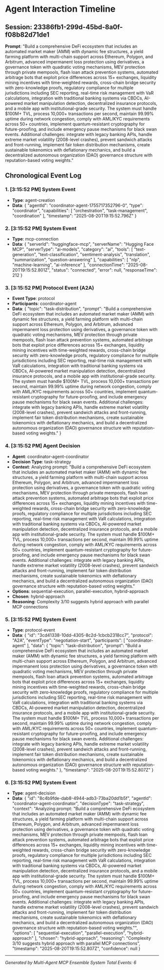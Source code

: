 # Agent Interaction Timeline

## Session: 23386fb1-299d-45bd-8a0f-f08b82d71de1
**Prompt**: "Build a comprehensive DeFi ecosystem that includes an automated market maker (AMM) with dynamic fee structures, a yield farming platform with multi-chain support across Ethereum, Polygon, and Arbitrum, advanced impermanent loss protection using derivatives, a governance token with quadratic voting mechanisms, MEV protection through private mempools, flash loan attack prevention systems, automated arbitrage bots that exploit price differences across 15+ exchanges, liquidity mining incentives with time-weighted rewards, cross-chain bridge security with zero-knowledge proofs, regulatory compliance for multiple jurisdictions including SEC reporting, real-time risk management with VaR calculations, integration with traditional banking systems via CBDCs, AI-powered market manipulation detection, decentralized insurance protocols, and a mobile app with institutional-grade security. The system must handle $100M+ TVL, process 10,000+ transactions per second, maintain 99.99% uptime during network congestion, comply with AML/KYC requirements across 50+ countries, implement quantum-resistant cryptography for future-proofing, and include emergency pause mechanisms for black swan events. Additional challenges: integrate with legacy banking APIs, handle extreme market volatility (2008-level crashes), prevent sandwich attacks and front-running, implement fair token distribution mechanisms, create sustainable tokenomics with deflationary mechanics, and build a decentralized autonomous organization (DAO) governance structure with reputation-based voting weights."

## Chronological Event Log

### 1. [3:15:52 PM] System Event
- **Type**: agent-creation
- **Data**: {
  "agentId": "coordinator-agent-1755717352796-0",
  "type": "coordinator",
  "capabilities": [
    "orchestration",
    "task-management",
    "coordination"
  ],
  "timestamp": "2025-08-20T19:15:52.796Z"
}

### 2. [3:15:52 PM] System Event
- **Type**: mcp-connection
- **Data**: {
  "serverId": "huggingface-mcp",
  "serverName": "Hugging Face MCP",
  "serverType": "ai-models",
  "category": "ai",
  "tools": [
    "text-generation",
    "text-classification",
    "sentiment-analysis",
    "translation",
    "summarization",
    "question-answering"
  ],
  "capabilities": [
    "nlp",
    "machine-learning",
    "ai-inference"
  ],
  "connectionTime": "2025-08-20T19:15:52.801Z",
  "status": "connected",
  "error": null,
  "responseTime": 212
}

### 3. [3:15:52 PM] Protocol Event (A2A)
- **Event Type**: protocol
- **Participants**: coordinator-agent
- **Data**: {
  "topic": "task-distribution",
  "prompt": "Build a comprehensive DeFi ecosystem that includes an automated market maker (AMM) with dynamic fee structures, a yield farming platform with multi-chain support across Ethereum, Polygon, and Arbitrum, advanced impermanent loss protection using derivatives, a governance token with quadratic voting mechanisms, MEV protection through private mempools, flash loan attack prevention systems, automated arbitrage bots that exploit price differences across 15+ exchanges, liquidity mining incentives with time-weighted rewards, cross-chain bridge security with zero-knowledge proofs, regulatory compliance for multiple jurisdictions including SEC reporting, real-time risk management with VaR calculations, integration with traditional banking systems via CBDCs, AI-powered market manipulation detection, decentralized insurance protocols, and a mobile app with institutional-grade security. The system must handle $100M+ TVL, process 10,000+ transactions per second, maintain 99.99% uptime during network congestion, comply with AML/KYC requirements across 50+ countries, implement quantum-resistant cryptography for future-proofing, and include emergency pause mechanisms for black swan events. Additional challenges: integrate with legacy banking APIs, handle extreme market volatility (2008-level crashes), prevent sandwich attacks and front-running, implement fair token distribution mechanisms, create sustainable tokenomics with deflationary mechanics, and build a decentralized autonomous organization (DAO) governance structure with reputation-based voting weights."
}

### 4. [3:15:52 PM] Agent Decision
- **Agent**: coordinator-agent-coordinator
- **Decision Type**: task-strategy
- **Context**: Analyzing prompt: "Build a comprehensive DeFi ecosystem that includes an automated market maker (AMM) with dynamic fee structures, a yield farming platform with multi-chain support across Ethereum, Polygon, and Arbitrum, advanced impermanent loss protection using derivatives, a governance token with quadratic voting mechanisms, MEV protection through private mempools, flash loan attack prevention systems, automated arbitrage bots that exploit price differences across 15+ exchanges, liquidity mining incentives with time-weighted rewards, cross-chain bridge security with zero-knowledge proofs, regulatory compliance for multiple jurisdictions including SEC reporting, real-time risk management with VaR calculations, integration with traditional banking systems via CBDCs, AI-powered market manipulation detection, decentralized insurance protocols, and a mobile app with institutional-grade security. The system must handle $100M+ TVL, process 10,000+ transactions per second, maintain 99.99% uptime during network congestion, comply with AML/KYC requirements across 50+ countries, implement quantum-resistant cryptography for future-proofing, and include emergency pause mechanisms for black swan events. Additional challenges: integrate with legacy banking APIs, handle extreme market volatility (2008-level crashes), prevent sandwich attacks and front-running, implement fair token distribution mechanisms, create sustainable tokenomics with deflationary mechanics, and build a decentralized autonomous organization (DAO) governance structure with reputation-based voting weights."
- **Options**: sequential-execution, parallel-execution, hybrid-approach
- **Chosen**: hybrid-approach
- **Reasoning**: Complexity 3/10 suggests hybrid approach with parallel MCP connections

### 5. [3:15:52 PM] System Event
- **Type**: protocol-event
- **Data**: {
  "id": "3cd41338-10dd-4305-8c2d-1cbcb2318cc7",
  "protocol": "A2A",
  "eventType": "negotiation-start",
  "participants": [
    "coordinator-agent"
  ],
  "data": {
    "topic": "task-distribution",
    "prompt": "Build a comprehensive DeFi ecosystem that includes an automated market maker (AMM) with dynamic fee structures, a yield farming platform with multi-chain support across Ethereum, Polygon, and Arbitrum, advanced impermanent loss protection using derivatives, a governance token with quadratic voting mechanisms, MEV protection through private mempools, flash loan attack prevention systems, automated arbitrage bots that exploit price differences across 15+ exchanges, liquidity mining incentives with time-weighted rewards, cross-chain bridge security with zero-knowledge proofs, regulatory compliance for multiple jurisdictions including SEC reporting, real-time risk management with VaR calculations, integration with traditional banking systems via CBDCs, AI-powered market manipulation detection, decentralized insurance protocols, and a mobile app with institutional-grade security. The system must handle $100M+ TVL, process 10,000+ transactions per second, maintain 99.99% uptime during network congestion, comply with AML/KYC requirements across 50+ countries, implement quantum-resistant cryptography for future-proofing, and include emergency pause mechanisms for black swan events. Additional challenges: integrate with legacy banking APIs, handle extreme market volatility (2008-level crashes), prevent sandwich attacks and front-running, implement fair token distribution mechanisms, create sustainable tokenomics with deflationary mechanics, and build a decentralized autonomous organization (DAO) governance structure with reputation-based voting weights."
  },
  "timestamp": "2025-08-20T19:15:52.807Z"
}

### 6. [3:15:52 PM] System Event
- **Type**: agent-decision
- **Data**: {
  "id": "8c4b9fde-dab8-4944-adb3-73ba20dd1b5f",
  "agentId": "coordinator-agent-coordinator",
  "decisionType": "task-strategy",
  "context": "Analyzing prompt: \"Build a comprehensive DeFi ecosystem that includes an automated market maker (AMM) with dynamic fee structures, a yield farming platform with multi-chain support across Ethereum, Polygon, and Arbitrum, advanced impermanent loss protection using derivatives, a governance token with quadratic voting mechanisms, MEV protection through private mempools, flash loan attack prevention systems, automated arbitrage bots that exploit price differences across 15+ exchanges, liquidity mining incentives with time-weighted rewards, cross-chain bridge security with zero-knowledge proofs, regulatory compliance for multiple jurisdictions including SEC reporting, real-time risk management with VaR calculations, integration with traditional banking systems via CBDCs, AI-powered market manipulation detection, decentralized insurance protocols, and a mobile app with institutional-grade security. The system must handle $100M+ TVL, process 10,000+ transactions per second, maintain 99.99% uptime during network congestion, comply with AML/KYC requirements across 50+ countries, implement quantum-resistant cryptography for future-proofing, and include emergency pause mechanisms for black swan events. Additional challenges: integrate with legacy banking APIs, handle extreme market volatility (2008-level crashes), prevent sandwich attacks and front-running, implement fair token distribution mechanisms, create sustainable tokenomics with deflationary mechanics, and build a decentralized autonomous organization (DAO) governance structure with reputation-based voting weights.\"",
  "options": [
    "sequential-execution",
    "parallel-execution",
    "hybrid-approach"
  ],
  "chosen": "hybrid-approach",
  "reasoning": "Complexity 3/10 suggests hybrid approach with parallel MCP connections",
  "timestamp": "2025-08-20T19:15:52.807Z",
  "confidence": null
}


---
*Generated by Multi-Agent MCP Ensemble System*
*Total Events: 6*

